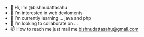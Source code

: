 - 👋 Hi, I’m @bishnudattasahu
- 👀 I’m interested in web devloments 
- 🌱 I’m currently learning ... java and php
- 💞️ I’m looking to collaborate on ... 
- 📫 How to reach me just mail me bishnudattasahu@gmail.com

<!---
bishnudattasahu/bishnudattasahu is a ✨ special ✨ repository because its `README.md` (this file) appears on your GitHub profile.
You can click the Preview link to take a look at your changes.
--->
